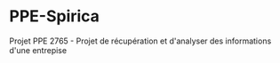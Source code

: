 # PPE-Spirica
Projet PPE 2765 - Projet de récupération et d'analyser des informations d'une entrepise
